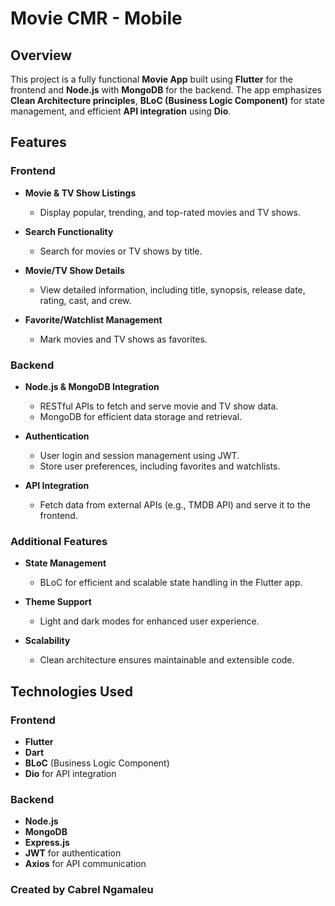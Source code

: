 # Movie CMR - Mobile 

## Overview
This project is a fully functional **Movie App** built using **Flutter** for the frontend and **Node.js** with **MongoDB** for the backend. The app emphasizes **Clean Architecture principles**, **BLoC (Business Logic Component)** for state management, and efficient **API integration** using **Dio**.

## Features

### Frontend
- **Movie & TV Show Listings**
  - Display popular, trending, and top-rated movies and TV shows.

- **Search Functionality**
  - Search for movies or TV shows by title.

- **Movie/TV Show Details**
  - View detailed information, including title, synopsis, release date, rating, cast, and crew.

- **Favorite/Watchlist Management**
  - Mark movies and TV shows as favorites.


### Backend
- **Node.js & MongoDB Integration**
  - RESTful APIs to fetch and serve movie and TV show data.
  - MongoDB for efficient data storage and retrieval.

- **Authentication**
  - User login and session management using JWT.
  - Store user preferences, including favorites and watchlists.

- **API Integration**
  - Fetch data from external APIs (e.g., TMDB API) and serve it to the frontend.

### Additional Features
- **State Management**
  - BLoC for efficient and scalable state handling in the Flutter app.


- **Theme Support**
  - Light and dark modes for enhanced user experience.

- **Scalability**
  - Clean architecture ensures maintainable and extensible code.

## Technologies Used

### Frontend
- **Flutter**
- **Dart**
- **BLoC** (Business Logic Component)
- **Dio** for API integration

### Backend
- **Node.js**
- **MongoDB**
- **Express.js**
- **JWT** for authentication
- **Axios** for API communication


### Created by Cabrel Ngamaleu